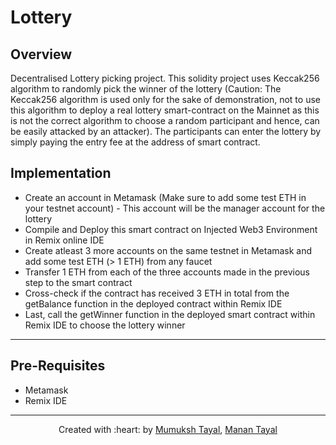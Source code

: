 # Lottery

## Overview

Decentralised Lottery picking project. This solidity project uses Keccak256 algorithm to randomly pick the winner of the lottery (Caution: The Keccak256 algorithm is used only for the sake of demonstration, not to use this algorithm to deploy a real lottery smart-contract on the Mainnet as this is not the correct algorithm to choose a random participant and hence, can be easily attacked by an attacker). The participants can enter the lottery by simply paying the entry fee at the address of smart contract.

## Implementation

- Create an account in Metamask (Make sure to add some test ETH in your testnet account) - This account will be the manager account for the lottery
- Compile and Deploy this smart contract on Injected Web3 Environment in Remix online IDE
- Create atleast 3 more accounts on the same testnet in Metamask and add some test ETH (> 1 ETH) from any faucet
- Transfer 1 ETH from each of the three accounts made in the previous step to the smart contract
- Cross-check if the contract has received 3 ETH in total from the getBalance function in the deployed contract within Remix IDE
- Last, call the getWinner function in the deployed smart contract within Remix IDE to choose the lottery winner

***

## Pre-Requisites

- Metamask
- Remix IDE



***

<p align='center'>Created with :heart: by <a href="https://github.com/mumukshtayal">Mumuksh Tayal</a>, <a href="https://github.com/tayalmanan28">Manan Tayal</a></p>
